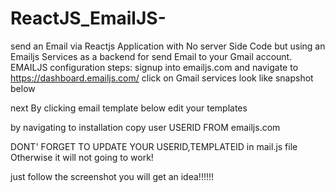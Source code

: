 # ReactJS_EmailJS-

send an Email via Reactjs Application with No server Side Code but using an Emailjs Services as a backend for send Email to your Gmail account.
EMAILJS configuration steps:
signup into  emailjs.com and navigate to https://dashboard.emailjs.com/
click on Gmail services look like snapshot below

next By clicking email template below
edit your templates 

by navigating to installation copy user USERID  FROM emailjs.com


DONT' FORGET TO UPDATE YOUR USERID,TEMPLATEID in mail.js file Otherwise it will not going to work!


just follow the screenshot you will get an idea!!!!!!


